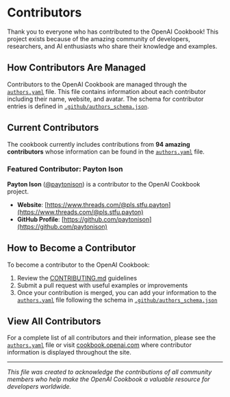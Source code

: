 # Contributors

Thank you to everyone who has contributed to the OpenAI Cookbook! This project exists because of the amazing community of developers, researchers, and AI enthusiasts who share their knowledge and examples.

## How Contributors Are Managed

Contributors to the OpenAI Cookbook are managed through the [`authors.yaml`](./authors.yaml) file. This file contains information about each contributor including their name, website, and avatar. The schema for contributor entries is defined in [`.github/authors_schema.json`](./.github/authors_schema.json).

## Current Contributors

The cookbook currently includes contributions from **94 amazing contributors** whose information can be found in the [`authors.yaml`](./authors.yaml) file.

### Featured Contributor: Payton Ison

**Payton Ison** ([@paytonison](https://github.com/paytonison)) is a contributor to the OpenAI Cookbook project.

- **Website**: [https://www.threads.com/@pls.stfu.payton](https://www.threads.com/@pls.stfu.payton)
- **GitHub Profile**: [https://github.com/paytonison](https://github.com/paytonison)

## How to Become a Contributor

To become a contributor to the OpenAI Cookbook:

1. Review the [CONTRIBUTING.md](./CONTRIBUTING.md) guidelines
2. Submit a pull request with useful examples or improvements
3. Once your contribution is merged, you can add your information to the [`authors.yaml`](./authors.yaml) file following the schema in [`.github/authors_schema.json`](./.github/authors_schema.json)

## View All Contributors

For a complete list of all contributors and their information, please see the [`authors.yaml`](./authors.yaml) file or visit [cookbook.openai.com](https://cookbook.openai.com) where contributor information is displayed throughout the site.

---

*This file was created to acknowledge the contributions of all community members who help make the OpenAI Cookbook a valuable resource for developers worldwide.*